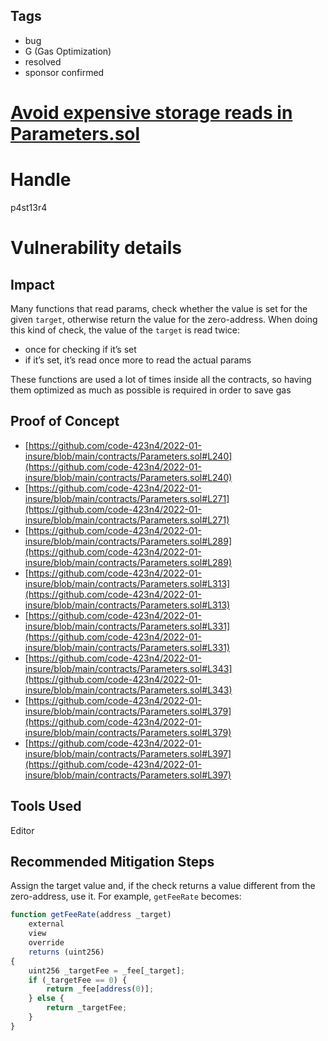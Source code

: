 ## Tags

- bug
- G (Gas Optimization)
- resolved
- sponsor confirmed

# [Avoid expensive storage reads in Parameters.sol](https://github.com/code-423n4/2022-01-insure-findings/issues/137) 

# Handle

p4st13r4


# Vulnerability details

## Impact

Many functions that read params, check whether the value is set for the given `target`, otherwise return the value for the zero-address. When doing this kind of check, the value of the `target` is read twice:

- once for checking if it’s set
- if it’s set, it’s read once more to read the actual params

These functions are used a lot of times inside all the contracts, so having them optimized as much as possible is required in order to save gas

## Proof of Concept

- [https://github.com/code-423n4/2022-01-insure/blob/main/contracts/Parameters.sol#L240](https://github.com/code-423n4/2022-01-insure/blob/main/contracts/Parameters.sol#L240)
- [https://github.com/code-423n4/2022-01-insure/blob/main/contracts/Parameters.sol#L271](https://github.com/code-423n4/2022-01-insure/blob/main/contracts/Parameters.sol#L271)
- [https://github.com/code-423n4/2022-01-insure/blob/main/contracts/Parameters.sol#L289](https://github.com/code-423n4/2022-01-insure/blob/main/contracts/Parameters.sol#L289)
- [https://github.com/code-423n4/2022-01-insure/blob/main/contracts/Parameters.sol#L313](https://github.com/code-423n4/2022-01-insure/blob/main/contracts/Parameters.sol#L313)
- [https://github.com/code-423n4/2022-01-insure/blob/main/contracts/Parameters.sol#L331](https://github.com/code-423n4/2022-01-insure/blob/main/contracts/Parameters.sol#L331)
- [https://github.com/code-423n4/2022-01-insure/blob/main/contracts/Parameters.sol#L343](https://github.com/code-423n4/2022-01-insure/blob/main/contracts/Parameters.sol#L343)
- [https://github.com/code-423n4/2022-01-insure/blob/main/contracts/Parameters.sol#L379](https://github.com/code-423n4/2022-01-insure/blob/main/contracts/Parameters.sol#L379)
- [https://github.com/code-423n4/2022-01-insure/blob/main/contracts/Parameters.sol#L397](https://github.com/code-423n4/2022-01-insure/blob/main/contracts/Parameters.sol#L397)

## Tools Used

Editor

## Recommended Mitigation Steps

Assign the target value and, if the check returns a value different from the zero-address, use it. For example, `getFeeRate` becomes:

```jsx
function getFeeRate(address _target)
    external
    view
    override
    returns (uint256)
{
    uint256 _targetFee = _fee[_target];
    if (_targetFee == 0) {
        return _fee[address(0)];
    } else {
        return _targetFee;
    }
}
```


